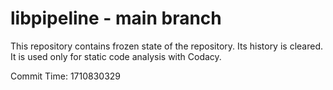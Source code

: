 # libpipeline - main branch

This repository contains frozen state of the repository.
Its history is cleared. It is used only for static code
analysis with Codacy.

Commit Time: 1710830329